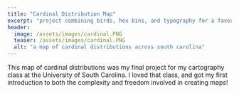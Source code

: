 ```yaml
---
title: "Cardinal Distribution Map"
excerpt: "project combining birds, hex bins, and typography for a favorite class"
header:
  image: /assets/images/cardinal.PNG
  teaser: /assets/images/cardinal.PNG
  alt: "a map of cardinal distributions across south carolina"
---
```

This map of cardinal distributions was my final project for my cartography class at the University of South Carolina. I loved that class, and got my first introduction to both the complexity and freedom involved in creating maps!
